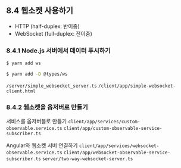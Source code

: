 ## 8.4 웹소켓 사용하기

- HTTP (half-duplex: 반이중)
- WebSocket (full-duplex: 전이중)

### 8.4.1 Node.js 서버에서 데이터 푸시하기

```sh
$ yarn add ws
```

```sh
$ yarn add -D @types/ws
```

`/server/simple_websocket_server.ts`
`/client/app/simple-websocket-client.html`

### 8.4.2 웹소켓을 옵저버로 만들기

서비스를 옵저버블로 만들기
`client/app/services/custom-observable.service.ts`
`client/app/custom-observable-service-subscriber.ts`

Angular와 웹소켓 서버 연결하기
`client/app/services/websocket-observable.service.ts`
`client/app/websocket-observable-service-subscriber.ts`
`server/two-way-websocket-server.ts`
